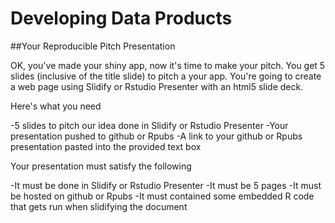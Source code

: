 # Developing Data Products

##Your Reproducible Pitch Presentation

OK, you've made your shiny app, now it's time to make your pitch. You get 5 slides (inclusive of the title slide) to pitch a your app. You're going to create a web page using Slidify or Rstudio Presenter with an html5 slide deck.

Here's what you need

-5 slides to pitch our idea done in Slidify or Rstudio Presenter
-Your presentation pushed to github or Rpubs
-A link to your github or Rpubs presentation pasted into the provided text box

Your presentation must satisfy the following

-It must be done in Slidify or Rstudio Presenter
-It must be 5 pages
-It must be hosted on github or Rpubs
-It must contained some embedded R code that gets run when slidifying the document
